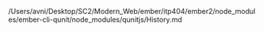 /Users/avni/Desktop/SC2/Modern_Web/ember/itp404/ember2/node_modules/ember-cli-qunit/node_modules/qunitjs/History.md